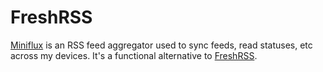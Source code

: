 # FreshRSS

[Miniflux](https://miniflux.app) is an RSS feed aggregator used to sync feeds, read statuses, etc across my devices. It's a functional alternative to [FreshRSS](../freshrss/).
